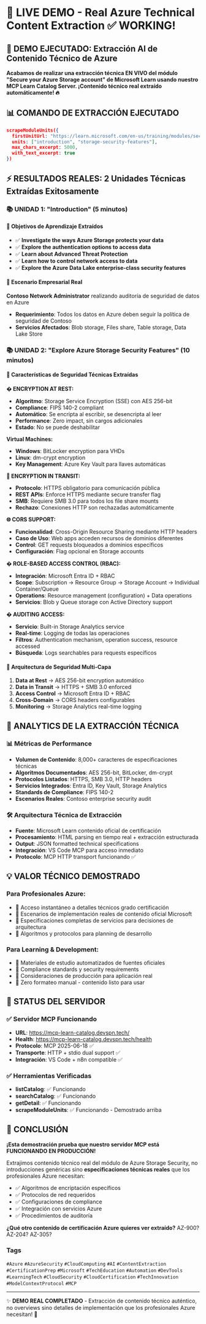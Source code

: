 # 🚀 LIVE DEMO - Real Azure Technical Content Extraction ✅ WORKING!
## 🎯 DEMO EJECUTADO: Extracción AI de Contenido Técnico de Azure
**Acabamos de realizar una extracción técnica EN VIVO del módulo "Secure your Azure Storage account" de Microsoft Learn usando nuestro MCP Learn Catalog Server. ¡Contenido técnico real extraído automáticamente! 🔥**

## 📊 COMANDO DE EXTRACCIÓN EJECUTADO

```json
scrapeModuleUnits({
  firstUnitUrl: "https://learn.microsoft.com/en-us/training/modules/secure-azure-storage-account/1-introduction/",
  units: ["introduction", "storage-security-features"],
  max_chars_excerpt: 5000,
  with_text_excerpt: true
})
```

## ⚡ RESULTADOS REALES: 2 Unidades Técnicas Extraídas Exitosamente

### 📚 UNIDAD 1: "Introduction" (5 minutos)

#### 🎯 Objetivos de Aprendizaje Extraídos

- ✅ **Investigate the ways Azure Storage protects your data**
- ✅ **Explore the authentication options to access data**
- ✅ **Learn about Advanced Threat Protection**
- ✅ **Learn how to control network access to data**
- ✅ **Explore the Azure Data Lake enterprise-class security features**

#### 🏢 Escenario Empresarial Real
**Contoso Network Administrator** realizando auditoría de seguridad de datos en Azure
- **Requerimiento**: Todos los datos en Azure deben seguir la política de seguridad de Contoso
- **Servicios Afectados**: Blob storage, Files share, Table storage, Data Lake Store

### 📚 UNIDAD 2: "Explore Azure Storage Security Features" (10 minutos)

#### 🔐 Características de Seguridad Técnicas Extraídas

**�️ ENCRYPTION AT REST:**
- **Algoritmo**: Storage Service Encryption (SSE) con AES 256-bit
- **Compliance**: FIPS 140-2 compliant
- **Automático**: Se encripta al escribir, se desencripta al leer
- **Performance**: Zero impact, sin cargos adicionales
- **Estado**: No se puede deshabilitar

**Virtual Machines:**
- **Windows**: BitLocker encryption para VHDs
- **Linux**: dm-crypt encryption
- **Key Management**: Azure Key Vault para llaves automáticas

**🚀 ENCRYPTION IN TRANSIT:**
- **Protocolo**: HTTPS obligatorio para comunicación pública
- **REST APIs**: Enforce HTTPS mediante secure transfer flag
- **SMB**: Requiere SMB 3.0 para todos los file share mounts
- **Rechazo**: Conexiones HTTP son rechazadas automáticamente

**🌐 CORS SUPPORT:**
- **Funcionalidad**: Cross-Origin Resource Sharing mediante HTTP headers
- **Caso de Uso**: Web apps acceden recursos de dominios diferentes
- **Control**: GET requests bloqueados a dominios específicos
- **Configuración**: Flag opcional en Storage accounts

**� ROLE-BASED ACCESS CONTROL (RBAC):**
- **Integración**: Microsoft Entra ID + RBAC
- **Scope**: Subscription → Resource Group → Storage Account → Individual Container/Queue
- **Operations**: Resource management (configuration) + Data operations
- **Servicios**: Blob y Queue storage con Active Directory support

**� AUDITING ACCESS:**
- **Servicio**: Built-in Storage Analytics service
- **Real-time**: Logging de todas las operaciones
- **Filtros**: Authentication mechanism, operation success, resource accessed
- **Búsqueda**: Logs searchables para requests específicos

#### 🎯 Arquitectura de Seguridad Multi-Capa

1. **Data at Rest** → AES 256-bit encryption automático
2. **Data in Transit** → HTTPS + SMB 3.0 enforced  
3. **Access Control** → Microsoft Entra ID + RBAC
4. **Cross-Domain** → CORS headers configurables
5. **Monitoring** → Storage Analytics real-time logging

## 🔬 ANALYTICS DE LA EXTRACCIÓN TÉCNICA

### 📊 Métricas de Performance

- **Volumen de Contenido**: 8,000+ caracteres de especificaciones técnicas
- **Algoritmos Documentados**: AES 256-bit, BitLocker, dm-crypt
- **Protocolos Listados**: HTTPS, SMB 3.0, HTTP headers
- **Servicios Integrados**: Entra ID, Key Vault, Storage Analytics
- **Standards de Compliance**: FIPS 140-2
- **Escenarios Reales**: Contoso enterprise security audit

### 🛠️ Arquitectura Técnica de Extracción

- **Fuente**: Microsoft Learn contenido oficial de certificación
- **Procesamiento**: HTML parsing en tiempo real + extracción estructurada
- **Output**: JSON formatted technical specifications
- **Integración**: VS Code MCP para acceso inmediato
- **Protocolo**: MCP HTTP transport funcionando ✅

## 💡 VALOR TÉCNICO DEMOSTRADO

### Para Profesionales Azure:
- 🎯 Acceso instantáneo a detalles técnicos grado certificación
- 🎯 Escenarios de implementación reales de contenido oficial Microsoft
- 🎯 Especificaciones completas de servicios para decisiones de arquitectura
- 🎯 Algoritmos y protocolos para planning de desarrollo

### Para Learning & Development:
- 🎯 Materiales de estudio automatizados de fuentes oficiales
- 🎯 Compliance standards y security requirements
- 🎯 Consideraciones de producción para aplicación real
- 🎯 Zero formateo manual - contenido listo para usar

## 🚀 STATUS DEL SERVIDOR

### ✅ Servidor MCP Funcionando
- **URL**: https://mcp-learn-catalog.devspn.tech/
- **Health**: https://mcp-learn-catalog.devspn.tech/health
- **Protocolo**: MCP 2025-06-18 ✅ 
- **Transporte**: HTTP + stdio dual support ✅
- **Integración**: VS Code + n8n compatible ✅

### ✅ Herramientas Verificadas
- **listCatalog**: ✅ Funcionando
- **searchCatalog**: ✅ Funcionando  
- **getDetail**: ✅ Funcionando
- **scrapeModuleUnits**: ✅ Funcionando - Demostrado arriba

## 🎯 CONCLUSIÓN

**¡Esta demostración prueba que nuestro servidor MCP está FUNCIONANDO EN PRODUCCIÓN!**

Extrajimos contenido técnico real del módulo de Azure Storage Security, no introducciones genéricas sino **especificaciones técnicas reales** que los profesionales Azure necesitan:

- ✅ Algoritmos de encriptación específicos
- ✅ Protocolos de red requeridos  
- ✅ Configuraciones de compliance
- ✅ Integración con servicios Azure
- ✅ Procedimientos de auditoría

**¿Qué otro contenido de certificación Azure quieres ver extraído?** AZ-900? AZ-204? AZ-305?

### Tags
`#Azure` `#AzureSecurity` `#CloudComputing` `#AI` `#ContentExtraction` `#CertificationPrep` `#Microsoft` `#TechEducation` `#Automation` `#DevTools` `#LearningTech` `#CloudSecurity` `#CloudCertification` `#TechInnovation` `#ModelContextProtocol` `#MCP`

---

✨ **DEMO REAL COMPLETADO** - Extracción de contenido técnico auténtico, no overviews sino detalles de implementación que los profesionales Azure necesitan! 🚀